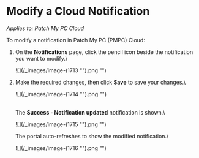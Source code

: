 # Modify a Cloud Notification

_Applies to: Patch My PC Cloud_

To modify a notification in Patch My PC (PMPC) Cloud:

1.  On the **Notifications** page, click the pencil icon beside the notification you want to modify.\


    ![](/_images/image-(1713 "").png "")


2.  Make the required changes, then click **Save** to save your changes.\


    ![](/_images/image-(1714 "").png "")

    \
    The **Success - Notification updated** notification is shown.\


    ![](/_images/image-(1715 "").png "")

    The portal auto-refreshes to show the modified notification.\


    ![](/_images/image-(1716 "").png "")
